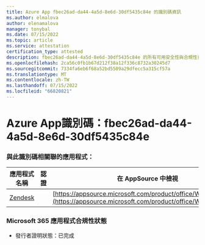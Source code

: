 ```yaml
---
title: Azure App fbec26ad-da44-4a5d-8e6d-30df5435c84e 的識別碼資訊
ms.author: elmalova
author: elenamalova
manager: tonybal
ms.date: 07/15/2022
ms.topic: article
ms.service: attestation
certification_type: attested
description: fbec26ad-da44-4a5d-8e6d-30df5435c84e 的所有可用安全性與合規性資訊。
ms.openlocfilehash: 2ca56c0fb1b67d212f38a12f336c8732a30245d7
ms.sourcegitcommit: 7334fa6eb6f68a52bd5509a29dfecc5a315cf57a
ms.translationtype: MT
ms.contentlocale: zh-TW
ms.lasthandoff: 07/15/2022
ms.locfileid: "66820821"
---
```

# <a name="azure-app-id-fbec26ad-da44-4a5d-8e6d-30df5435c84e"></a>Azure App識別碼：fbec26ad-da44-4a5d-8e6d-30df5435c84e


### <a name="apps-associated-with-this-id"></a>與此識別碼相關聯的應用程式：
| **應用程式名稱** | **認證** | **在 AppSource 中檢視** |
|--------------|---------------|-----------------------|
| [Zendesk](../forward/WA200003782.md) |  | [https://appsource.microsoft.com/product/office/WA200003782](https://appsource.microsoft.com/product/office/WA200003782) |

### <a name="microsoft-365-app-compliance-status"></a>Microsoft 365 應用程式合規性狀態
- 發行者證明狀態：已完成

